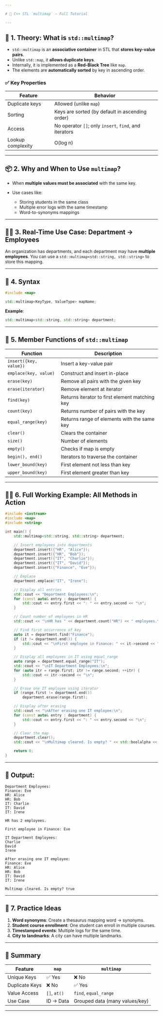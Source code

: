 ```yaml
---

# 🎯 C++ STL `multimap` – Full Tutorial

---
```


## 📘 1. Theory: What is `std::multimap`?

* `std::multimap` is an **associative container** in STL that **stores key-value pairs**.
* Unlike `std::map`, it **allows duplicate keys**.
* Internally, it is implemented as a **Red-Black Tree** like `map`.
* The elements are **automatically sorted** by key in ascending order.

### ✅ Key Properties

| Feature           | Behavior                                               |
| ----------------- | ------------------------------------------------------ |
| Duplicate keys    | Allowed (unlike `map`)                                 |
| Sorting           | Keys are sorted (by default in ascending order)        |
| Access            | No operator `[]`; only `insert`, `find`, and iterators |
| Lookup complexity | O(log n)                                               |

---

## 📦 2. Why and When to Use `multimap`?

* When **multiple values must be associated** with the same key.
* Use cases like:

  * Storing students in the same class
  * Multiple error logs with the same timestamp
  * Word-to-synonyms mappings

---

## 🧑‍💻 3. Real-Time Use Case: Department → Employees

An organization has departments, and each department may have **multiple employees**.
You can use a `std::multimap<std::string, std::string>` to store this mapping.

---

## 🧪 4. Syntax

```cpp
#include <map>

std::multimap<KeyType, ValueType> mapName;
```

**Example**:

```cpp
std::multimap<std::string, std::string> department;
```

---

## 🧰 5. Member Functions of `std::multimap`

| Function               | Description                                    |
| ---------------------- | ---------------------------------------------- |
| `insert({key, value})` | Insert a key-value pair                        |
| `emplace(key, value)`  | Construct and insert in-place                  |
| `erase(key)`           | Remove all pairs with the given key            |
| `erase(iterator)`      | Remove element at iterator                     |
| `find(key)`            | Returns iterator to first element matching key |
| `count(key)`           | Returns number of pairs with the key           |
| `equal_range(key)`     | Returns range of elements with the same key    |
| `clear()`              | Clears the container                           |
| `size()`               | Number of elements                             |
| `empty()`              | Checks if map is empty                         |
| `begin(), end()`       | Iterators to traverse the container            |
| `lower_bound(key)`     | First element not less than key                |
| `upper_bound(key)`     | First element greater than key                 |

---

## 🧑‍💻 6. Full Working Example: All Methods in Action

```cpp
#include <iostream>
#include <map>
#include <string>

int main() {
    std::multimap<std::string, std::string> department;

    // Insert employees into departments
    department.insert({"HR", "Alice"});
    department.insert({"HR", "Bob"});
    department.insert({"IT", "Charlie"});
    department.insert({"IT", "David"});
    department.insert({"Finance", "Eve"});

    // Emplace
    department.emplace("IT", "Irene");

    // Display all entries
    std::cout << "Department Employees:\n";
    for (const auto& entry : department) {
        std::cout << entry.first << ": " << entry.second << "\n";
    }

    // Count number of employees in HR
    std::cout << "\nHR has " << department.count("HR") << " employees.\n";

    // Find first occurrence of key
    auto it = department.find("Finance");
    if (it != department.end()) {
        std::cout << "\nFirst employee in Finance: " << it->second << "\n";
    }

    // Display all employees in IT using equal_range
    auto range = department.equal_range("IT");
    std::cout << "\nIT Department Employees:\n";
    for (auto itr = range.first; itr != range.second; ++itr) {
        std::cout << itr->second << "\n";
    }

    // Erase one IT employee using iterator
    if (range.first != department.end())
        department.erase(range.first);

    // Display after erasing
    std::cout << "\nAfter erasing one IT employee:\n";
    for (const auto& entry : department) {
        std::cout << entry.first << ": " << entry.second << "\n";
    }

    // Clear the map
    department.clear();
    std::cout << "\nMultimap cleared. Is empty? " << std::boolalpha << department.empty() << "\n";

    return 0;
}
```

---

## 🧾 Output:

```
Department Employees:
Finance: Eve
HR: Alice
HR: Bob
IT: Charlie
IT: David
IT: Irene

HR has 2 employees.

First employee in Finance: Eve

IT Department Employees:
Charlie
David
Irene

After erasing one IT employee:
Finance: Eve
HR: Alice
HR: Bob
IT: David
IT: Irene

Multimap cleared. Is empty? true
```

---

## 🧠 7. Practice Ideas

1. **Word synonyms**: Create a thesaurus mapping word → synonyms.
2. **Student course enrollment**: One student can enroll in multiple courses.
3. **Timestamped events**: Multiple logs for the same time.
4. **City to landmarks**: A city can have multiple landmarks.

---

## 📘 Summary

| Feature        | `map`        | `multimap`                     |
| -------------- | ------------ | ------------------------------ |
| Unique Keys    | ✅ Yes        | ❌ No                           |
| Duplicate Keys | ❌ No         | ✅ Yes                          |
| Value Access   | `[]`, `at()` | `find`, `equal_range`          |
| Use Case       | ID → Data    | Grouped data (many values/key) |

---
